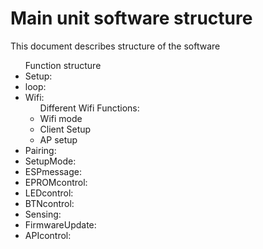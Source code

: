 <h1>Main unit software structure</h1>
<p>This document describes structure of the software</p>
<ul>Function structure
    <li>Setup:</li>
    <li>loop:</li>
    <li>Wifi:
    <ul> Different Wifi Functions:
        <li>Wifi mode
        <li>Client Setup
        <li>AP setup
    </ul>
    <li>Pairing:</li>
    <li>SetupMode:</li>
    <li>ESPmessage:</li>
    <li>EPROMcontrol:</li>
    <li>LEDcontrol:</li>
    <li>BTNcontrol:</li>
    <li>Sensing:</li>
    <li>FirmwareUpdate:</li>
    <li>APIcontrol:</li>
</ul>